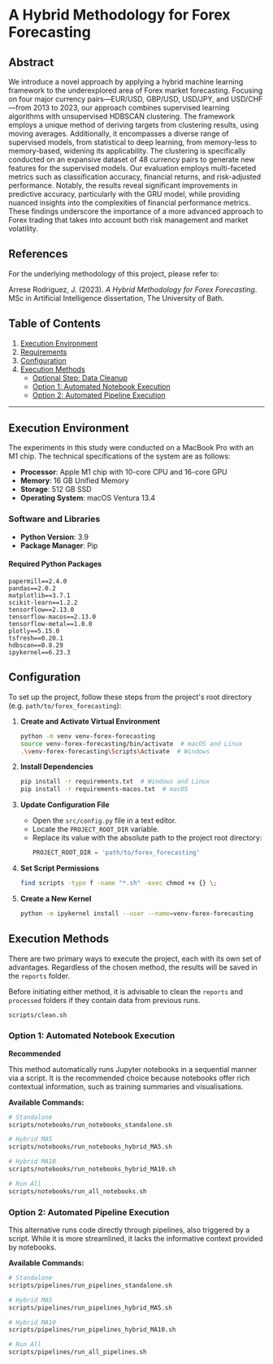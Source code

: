 # A Hybrid Methodology for Forex Forecasting

## Abstract
We introduce a novel approach by applying a hybrid machine learning framework to the underexplored area of Forex market 
forecasting. Focusing on four major currency pairs—EUR/USD, GBP/USD, USD/JPY, and USD/CHF—from 2013 to 2023, our approach 
combines supervised learning algorithms with unsupervised HDBSCAN clustering. The framework employs a unique method of 
deriving targets from clustering results, using moving averages. Additionally, it encompasses a diverse range of supervised
models, from statistical to deep learning, from memory-less to memory-based, widening its applicability. The clustering 
is specifically conducted on an expansive dataset of 48 currency pairs to generate new features for the supervised models. 
Our evaluation employs multi-faceted metrics such as classification accuracy, financial returns, and risk-adjusted 
performance. Notably, the results reveal significant improvements in predictive accuracy, particularly with the GRU model,
while providing nuanced insights into the complexities of financial performance metrics. These findings underscore the 
importance of a more advanced approach to Forex trading that takes into account both risk management and market volatility.

## References

For the underlying methodology of this project, please refer to:

Arrese Rodriguez, J. (2023). *A Hybrid Methodology for Forex Forecasting*. MSc in Artificial Intelligence dissertation, The University of Bath.


## Table of Contents
1. [Execution Environment](#execution-environment)
2. [Requirements](#requirements)
3. [Configuration](#configuration)
4. [Execution Methods](#execution-methods)
   - [Optional Step: Data Cleanup](#preliminary-step)
   - [Option 1: Automated Notebook Execution](#execute-notebooks)
   - [Option 2: Automated Pipeline Execution](#execute-pipelines)

---

## Execution Environment <a name="execution-environment"></a>

The experiments in this study were conducted on a MacBook Pro with an M1 chip. The technical specifications of the system are as follows:

- **Processor**: Apple M1 chip with 10-core CPU and 16-core GPU
- **Memory**: 16 GB Unified Memory
- **Storage**: 512 GB SSD
- **Operating System**: macOS Ventura 13.4

### Software and Libraries

- **Python Version**: 3.9
- **Package Manager**: Pip

#### Required Python Packages

```
papermill==2.4.0
pandas==2.0.2
matplotlib==3.7.1
scikit-learn==1.2.2
tensorflow==2.13.0
tensorflow-macos==2.13.0
tensorflow-metal==1.0.0
plotly==5.15.0
tsfresh==0.20.1
hdbscan==0.8.29
ipykernel==6.23.3
```

## Configuration <a name="configuration"></a>
To set up the project, follow these steps from the project's root directory (e.g. `path/to/forex_forecasting`):

1. **Create and Activate Virtual Environment**
    ```bash
    python -m venv venv-forex-forecasting
    source venv-forex-forecasting/bin/activate  # macOS and Linux
    .\venv-forex-forecasting\Scripts\Activate  # Windows
    ```

2. **Install Dependencies**
    ```bash
    pip install -r requirements.txt  # Windows and Linux
    pip install -r requirements-macos.txt  # macOS
    ```

3. **Update Configuration File**
    - Open the `src/config.py` file in a text editor.
    - Locate the `PROJECT_ROOT_DIR` variable.
    - Replace its value with the absolute path to the project root directory:
        ```python
        PROJECT_ROOT_DIR = 'path/to/forex_forecasting'
        ```

4. **Set Script Permissions**
    ```bash
    find scripts -type f -name "*.sh" -exec chmod +x {} \;
    ```
   
5. **Create a New Kernel**
    ```bash
    python -m ipykernel install --user --name=venv-forex-forecasting
    ```

## Execution Methods <a name="execution-methods"></a>

There are two primary ways to execute the project, each with its own set of advantages. Regardless of the chosen method,
the results will be saved in the `reports` folder.

Before initiating either method, it is advisable to clean the `reports` and `processed` folders if they contain data from previous runs.
```bash
scripts/clean.sh
```
### Option 1: Automated Notebook Execution <a name="execute-notebooks"></a>

**Recommended**

This method automatically runs Jupyter notebooks in a sequential manner via a script. It is the recommended choice because notebooks offer rich contextual information, such as training summaries and visualisations. 

**Available Commands:**

```bash
# Standalone
scripts/notebooks/run_notebooks_standalone.sh

# Hybrid MA5
scripts/notebooks/run_notebooks_hybrid_MA5.sh

# Hybrid MA10
scripts/notebooks/run_notebooks_hybrid_MA10.sh

# Run All
scripts/notebooks/run_all_notebooks.sh
```

### Option 2: Automated Pipeline Execution <a name="execute-pipelines"></a>

This alternative runs code directly through pipelines, also triggered by a script. While it is more streamlined, it lacks the informative context provided by notebooks.

**Available Commands:**

```bash
# Standalone
scripts/pipelines/run_pipelines_standalone.sh

# Hybrid MA5
scripts/pipelines/run_pipelines_hybrid_MA5.sh

# Hybrid MA10
scripts/pipelines/run_pipelines_hybrid_MA10.sh

# Run All
scripts/pipelines/run_all_pipelines.sh
```

